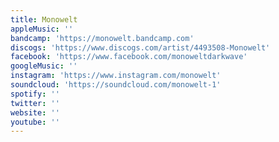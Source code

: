 ```yaml
---
title: Monowelt
appleMusic: ''
bandcamp: 'https://monowelt.bandcamp.com'
discogs: 'https://www.discogs.com/artist/4493508-Monowelt'
facebook: 'https://www.facebook.com/monoweltdarkwave'
googleMusic: ''
instagram: 'https://www.instagram.com/monowelt'
soundcloud: 'https://soundcloud.com/monowelt-1'
spotify: ''
twitter: ''
website: ''
youtube: ''
---
```

